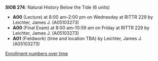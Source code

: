 **SIOB 274**: Natural History Below the Tide (6 units)

- **A00** (Lecture) at 8:00 am–2:00 pm on Wednesday at RITTR 229 by Leichter, James J. (A05103273)
- **A00** (Final Exam) at 8:00 am–10:59 am on Friday at RITTR 229 by Leichter, James J. (A05103273)
- **A01** (Fieldwork) (time and location TBA) by Leichter, James J. (A05103273)

[Enrollment numbers over time](./SIOB274.tsv)
